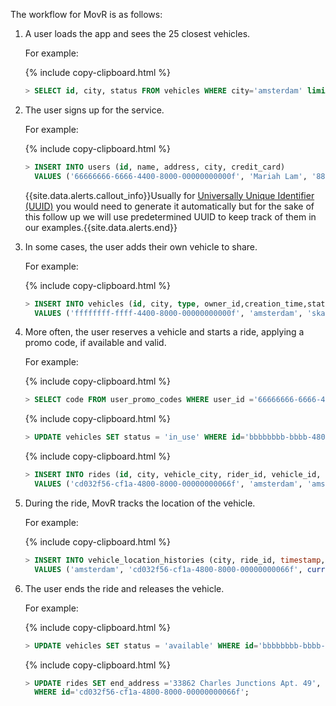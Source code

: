 The workflow for MovR is as follows:

1. A user loads the app and sees the 25 closest vehicles.
    
    For example:

    {% include copy-clipboard.html %} 
    ~~~ sql
    > SELECT id, city, status FROM vehicles WHERE city='amsterdam' limit 25;
    ~~~   

2. The user signs up for the service.

    For example:

    {% include copy-clipboard.html %}
    ~~~ sql
    > INSERT INTO users (id, name, address, city, credit_card) 
      VALUES ('66666666-6666-4400-8000-00000000000f', 'Mariah Lam', '88194 Angela Gardens Suite 60', 'amsterdam', '123245696');
    ~~~      
    
    {{site.data.alerts.callout_info}}Usually for <a href="uuid.html#create-a-table-with-auto-generated-unique-row-ids">Universally Unique Identifier (UUID)</a> you would need to generate it automatically but for the sake of this follow up we will use predetermined UUID to keep track of them in our examples.{{site.data.alerts.end}}

3. In some cases, the user adds their own vehicle to share.

    For example:
    
    {% include copy-clipboard.html %}
    ~~~ sql
    > INSERT INTO vehicles (id, city, type, owner_id,creation_time,status, current_location, ext) 
      VALUES ('ffffffff-ffff-4400-8000-00000000000f', 'amsterdam', 'skateboard', '66666666-6666-4400-8000-00000000000f', current_timestamp(), 'available', '88194 Angela Gardens Suite 60', '{"color": "blue"}');
    ~~~   
4. More often, the user reserves a vehicle and starts a ride, applying a promo code, if available and valid.
   
    For example:
    
    {% include copy-clipboard.html %}
    ~~~ sql
    > SELECT code FROM user_promo_codes WHERE user_id ='66666666-6666-4400-8000-00000000000f';
    ~~~
    
    {% include copy-clipboard.html %}
    ~~~ sql
    > UPDATE vehicles SET status = 'in_use' WHERE id='bbbbbbbb-bbbb-4800-8000-00000000000b';
    ~~~
    
    {% include copy-clipboard.html %}
    ~~~ sql
    > INSERT INTO rides (id, city, vehicle_city, rider_id, vehicle_id, start_address,end_address, start_time, end_time, revenue) 
      VALUES ('cd032f56-cf1a-4800-8000-00000000066f', 'amsterdam', 'amsterdam', '66666666-6666-4400-8000-00000000000f', 'bbbbbbbb-bbbb-4800-8000-00000000000b', '70458 Mary Crest', '', TIMESTAMP '2020-10-01 10:00:00.123456', NULL, 0.0);
    ~~~    

5. During the ride, MovR tracks the location of the vehicle.

    For example:
    
    {% include copy-clipboard.html %}
    ~~~ sql
    > INSERT INTO vehicle_location_histories (city, ride_id, timestamp, lat, long) 
      VALUES ('amsterdam', 'cd032f56-cf1a-4800-8000-00000000066f', current_timestamp(), -101, 60);
    ~~~    
    
6. The user ends the ride and releases the vehicle.
    
    For example:
    
    {% include copy-clipboard.html %}
    ~~~ sql
    > UPDATE vehicles SET status = 'available' WHERE id='bbbbbbbb-bbbb-4800-8000-00000000000b';
    ~~~
    
    {% include copy-clipboard.html %}
    ~~~ sql
    > UPDATE rides SET end_address ='33862 Charles Junctions Apt. 49', end_time=TIMESTAMP '2020-10-01 10:30:00.123456', revenue=88.6 
      WHERE id='cd032f56-cf1a-4800-8000-00000000066f';
    ~~~
